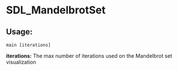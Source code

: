 # SDL_MandelbrotSet

## Usage:
```DOS
main [iterations]
```
**iterations:** The max number of iterations used on the Mandelbrot set visualization

